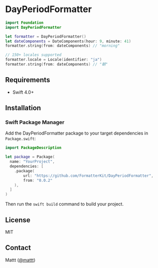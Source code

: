 # DayPeriodFormatter

```swift
import Foundation
import DayPeriodFormatter

let formatter = DayPeriodFormatter()
let dateComponents = DateComponents(hour: 9, minute: 41)
formatter.string(from: dateComponents) // "morning"

// 150+ locales supported
formatter.locale = Locale(identifier: "ja")
formatter.string(from: dateComponents) // "朝"
```

## Requirements

- Swift 4.0+

## Installation

### Swift Package Manager

Add the DayPeriodFormatter package to your target dependencies in `Package.swift`:

```swift
import PackageDescription

let package = Package(
  name: "YourProject",
  dependencies: [
    .package(
        url: "https://github.com/FormatterKit/DayPeriodFormatter",
        from: "0.0.2"
    ),
  ]
)
```

Then run the `swift build` command to build your project.

## License

MIT

## Contact

Mattt ([@mattt](https://twitter.com/mattt))
